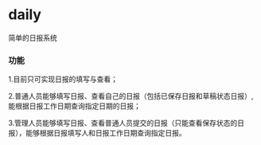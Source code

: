 # daily
简单的日报系统

### 功能
1.目前只可实现日报的填写与查看；     

2.普通人员能够填写日报、查看自己的日报（包括已保存日报和草稿状态日报）,能根据日报工作日期查询指定日期的日报；     

3.管理人员能够填写日报、查看普通人员提交的日报（只能查看保存状态的日报），能够根据日报填写人和日报工作日期查询指定日报。    

